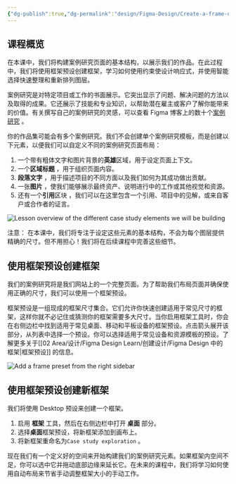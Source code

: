 ```yaml
---
{"dg-publish":true,"dg-permalink":"design/Figma-Design/Create-a-frame-using-frame-presets","permalink":"/design/Figma-Design/Create-a-frame-using-frame-presets/","metatags":{"description":"Before you start Who can use this feature","og:site_name":"DavonOs","og:title":"使用预设框架创建框架","og:type":"article","og:url":"https://zuji.eu.org/design/Figma-Design/Create-a-frame-using-frame-presets","og:image":"https://help.figma.com/hc/theming_assets/01HZFG1N1QJPKABHT3PHQQ0J9J","og:image: width":"200","og:image: alt":"articlecover","og:locale":"zh_cn"},"tags":["Design/UI/Figma"],"dgShowInlineTitle":true,"created":"2025-08-18 17:55","updated":"2025-08-18 17:56"}
---
```


## 课程概览

在本课中，我们将构建案例研究页面的基本结构，以展示我们的作品。在此过程中，我们将使用框架预设创建框架，学习如何使用约束使设计响应式，并使用智能选择快速整理和重新排列图层。

案例研究是对特定项目或工作的书面展示。它突出显示了问题、解决问题的方法以及取得的成果。它还展示了技能和专业知识，以帮助潜在雇主或客户了解你能带来的价值。有关撰写自己的案例研究的灵感，可以查看 Figma 博客上的数十个[案例研究](https://www.figma.com/blog/case-study/) 。

你的作品集可能会有多个案例研究。我们不会创建单个案例研究模板，而是创建以下元素，以便我们可以自定义不同的案例研究页面布局：

1. 一个带有粗体文字和图片背景的**英雄**区域，用于设定页面上下文。
2. 一个**区域标题** ，用于组织页面内容。
3. **段落文字** ，用于描述项目的不同方面以及我们如何为其成功做出贡献。
4. 一张**图片** ，使我们能够展示最终资产、说明进行中的工作或其他视觉和资源。
5. 还有一个**引用**区块 ，我们可以在这里包含一个引用、项目中的见解，或来自客户或合作者的证言。

![Lesson overview of the different case study elements we will be building](https://imglink.io/i/7dafc5a0-4171-4866-b8c7-912a7113e69d.webp)

注意： 在本课中，我们将专注于设定这些元素的基本结构，不会为每个图层提供精确的尺寸。但不用担心！我们将在后续课程中完善这些细节。

## 使用框架预设创建框架

我们的案例研究将是我们网站上的一个完整页面。为了帮助我们布局页面并确保使用正确的尺寸，我们可以使用一个框架预设。

框架预设是一组现成的框架尺寸集合。它们允许你快速创建适用于常见尺寸的框架，这样你就不必记住或猜测你的框架需要多大尺寸。当你启用框架工具时，你会在右侧边栏中找到适用于常见桌面、移动和平板设备的框架预设。点击箭头展开该部分，从列表中选择一个预设。你可以选择适用于常见设备和资源模板的预设。了解更多关于[[02 Area/设计/Figma Design Learn/创建设计/Figma Design 中的框架\|框架预设]] 的信息。

![Add a frame preset from the right sidebar](https://imglink.io/i/a06744a4-a45b-4841-9e4c-7cd16e92aa1c.webp)

## 使用框架预设创建新框架

我们将使用 Desktop 预设来创建一个框架。

1. 启用 **框架** 工具，然后在右侧边栏中打开 **桌面** 部分。
2. 选择**桌面**框架预设，将新框架添加到画布上。
3. 将新框架重命名为`Case study exploration` 。

现在我们有一个定义好的空间来开始构建我们的案例研究元素。如果框架内空间不足，你可以选中它并拖动底部边缘来延长它。在未来的课程中，我们将学习如何使用自动布局来节省手动调整框架大小的手动工作。